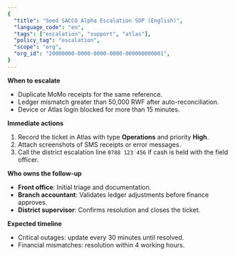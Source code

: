 ```yaml
---
{
  "title": "Seed SACCO Alpha Escalation SOP (English)",
  "language_code": "en",
  "tags": ["escalation", "support", "atlas"],
  "policy_tag": "escalation",
  "scope": "org",
  "org_id": "20000000-0000-0000-0000-000000000001",
}
---
```


**When to escalate**

- Duplicate MoMo receipts for the same reference.
- Ledger mismatch greater than 50,000 RWF after auto-reconciliation.
- Device or Atlas login blocked for more than 15 minutes.

**Immediate actions**

1. Record the ticket in Atlas with type **Operations** and priority **High**.
2. Attach screenshots of SMS receipts or error messages.
3. Call the district escalation line `0788 123 456` if cash is held with the
   field officer.

**Who owns the follow-up**

- **Front office**: Initial triage and documentation.
- **Branch accountant**: Validates ledger adjustments before finance approves.
- **District supervisor**: Confirms resolution and closes the ticket.

**Expected timeline**

- Critical outages: update every 30 minutes until resolved.
- Financial mismatches: resolution within 4 working hours.
